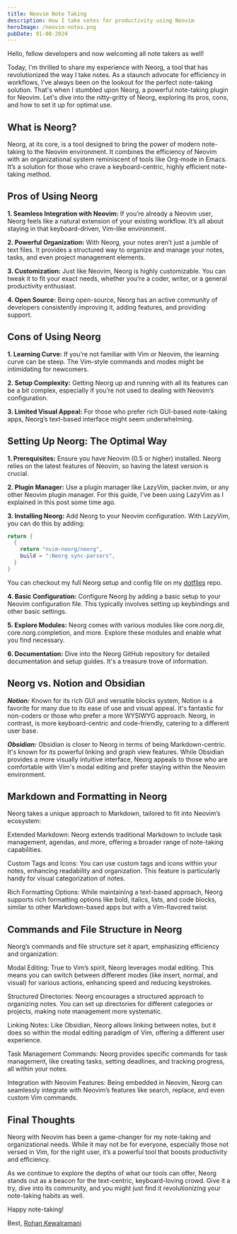 ```yaml
---
title: Neovim Note Taking
description: How I take notes for productivity using Neovim
heroImage: /neovim-notes.png
pubDate: 01-08-2024
---
```


Hello, fellow developers and now welcoming all note takers as well!

Today, I'm thrilled to share my experience with Neorg, a tool that has revolutionized the way I take notes. As a staunch advocate for efficiency in workflows, I've always been on the lookout for the perfect note-taking solution. That's when I stumbled upon Neorg, a powerful note-taking plugin for Neovim. Let's dive into the nitty-gritty of Neorg, exploring its pros, cons, and how to set it up for optimal use.

## What is Neorg?
Neorg, at its core, is a tool designed to bring the power of modern note-taking to the Neovim environment. It combines the efficiency of Neovim with an organizational system reminiscent of tools like Org-mode in Emacs. It’s a solution for those who crave a keyboard-centric, highly efficient note-taking method.

## Pros of Using Neorg
**1. Seamless Integration with Neovim:** If you’re already a Neovim user, Neorg feels like a natural extension of your existing workflow. It’s all about staying in that keyboard-driven, Vim-like environment.

**2. Powerful Organization:** With Neorg, your notes aren’t just a jumble of text files. It provides a structured way to organize and manage your notes, tasks, and even project management elements.

**3. Customization:** Just like Neovim, Neorg is highly customizable. You can tweak it to fit your exact needs, whether you’re a coder, writer, or a general productivity enthusiast.

**4. Open Source:** Being open-source, Neorg has an active community of developers consistently improving it, adding features, and providing support.

## Cons of Using Neorg
**1. Learning Curve:** If you’re not familiar with Vim or Neovim, the learning curve can be steep. The Vim-style commands and modes might be intimidating for newcomers.

**2. Setup Complexity:** Getting Neorg up and running with all its features can be a bit complex, especially if you’re not used to dealing with Neovim’s configuration.

**3. Limited Visual Appeal:** For those who prefer rich GUI-based note-taking apps, Neorg’s text-based interface might seem underwhelming.

## Setting Up Neorg: The Optimal Way
**1. Prerequisites:** Ensure you have Neovim (0.5 or higher) installed. Neorg relies on the latest features of Neovim, so having the latest version is crucial.

**2. Plugin Manager:** Use a plugin manager like LazyVim, packer.nvim, or any other Neovim plugin manager. For this guide, I’ve been using LazyVim as I explained in this post some time ago.

**3. Installing Neorg:** Add Neorg to your Neovim configuration. With LazyVim, you can do this by adding:
```lua
return {
  {
    return "nvim-neorg/neorg",
    build = ":Neorg sync-parsers",
  }
}
```
You can checkout my full Neorg setup and config file on my [dotfiles](https://www.github.com/rohankewal) repo.

**4. Basic Configuration:** Configure Neorg by adding a basic setup to your Neovim configuration file. This typically involves setting up keybindings and other basic settings.

**5. Explore Modules:** Neorg comes with various modules like core.norg.dir, core.norg.completion, and more. Explore these modules and enable what you find necessary.

**6. Documentation:** Dive into the Neorg GitHub repository for detailed documentation and setup guides. It's a treasure trove of information.

## Neorg vs. Notion and Obsidian
**_Notion:_** Known for its rich GUI and versatile blocks system, Notion is a favorite for many due to its ease of use and visual appeal. It's fantastic for non-coders or those who prefer a more WYSIWYG approach. Neorg, in contrast, is more keyboard-centric and code-friendly, catering to a different user base.

**_Obsidian:_** Obsidian is closer to Neorg in terms of being Markdown-centric. It's known for its powerful linking and graph view features. While Obsidian provides a more visually intuitive interface, Neorg appeals to those who are comfortable with Vim's modal editing and prefer staying within the Neovim environment.

## Markdown and Formatting in Neorg
Neorg takes a unique approach to Markdown, tailored to fit into Neovim’s ecosystem:

Extended Markdown: Neorg extends traditional Markdown to include task management, agendas, and more, offering a broader range of note-taking capabilities.

Custom Tags and Icons: You can use custom tags and icons within your notes, enhancing readability and organization. This feature is particularly handy for visual categorization of notes.

Rich Formatting Options: While maintaining a text-based approach, Neorg supports rich formatting options like bold, italics, lists, and code blocks, similar to other Markdown-based apps but with a Vim-flavored twist.

## Commands and File Structure in Neorg
Neorg’s commands and file structure set it apart, emphasizing efficiency and organization:

Modal Editing: True to Vim’s spirit, Neorg leverages modal editing. This means you can switch between different modes (like insert, normal, and visual) for various actions, enhancing speed and reducing keystrokes.

Structured Directories: Neorg encourages a structured approach to organizing notes. You can set up directories for different categories or projects, making note management more systematic.

Linking Notes: Like Obsidian, Neorg allows linking between notes, but it does so within the modal editing paradigm of Vim, offering a different user experience.

Task Management Commands: Neorg provides specific commands for task management, like creating tasks, setting deadlines, and tracking progress, all within your notes.

Integration with Neovim Features: Being embedded in Neovim, Neorg can seamlessly integrate with Neovim’s features like search, replace, and even custom Vim commands.

## Final Thoughts
Neorg with Neovim has been a game-changer for my note-taking and organizational needs. While it may not be for everyone, especially those not versed in Vim, for the right user, it’s a powerful tool that boosts productivity and efficiency.

As we continue to explore the depths of what our tools can offer, Neorg stands out as a beacon for the text-centric, keyboard-loving crowd. Give it a try, dive into its community, and you might just find it revolutionizing your note-taking habits as well.

Happy note-taking!

Best,
[Rohan Kewalramani](https://rohankewal.surge.sh)
